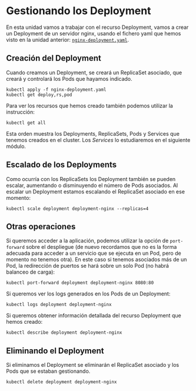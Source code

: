 # Gestionando los Deployment

En esta unidad vamos a trabajar con el recurso Deployment, vamos a crear un Deployment de un servidor nginx, usando el fichero yaml que hemos visto en la unidad anterior: [`nginx-deployment.yaml`](files/nginx-deployment.yaml).

## Creación del Deployment

Cuando creamos un Deployment, se creará un ReplicaSet asociado, que creará y controlará los Pods que hayamos indicado.

    kubectl apply -f nginx-deployment.yaml
    kubectl get deploy,rs,pod

Para ver los recursos que hemos creado también podemos utilizar la instrucción:

    kubectl get all

Esta orden muestra los Deployments, ReplicaSets, Pods y Services que tenemos creados en el cluster. Los *Services* lo estudiaremos en el siguiente módulo.

## Escalado de los Deployments

Como ocurría con los ReplicaSets los Deployment también se pueden escalar, aumentando o disminuyendo el número de Pods asociados. Al escalar un Deployment estamos escalando el ReplicaSet asociado en ese momento:

    kubectl scale deployment deployment-nginx --replicas=4

## Otras operaciones

Si queremos acceder a la aplicación, podemos utilizar la opción de `port-forward` sobre el despliegue (de nuevo recordamos que no es la forma adecuada para acceder a un servicio que se ejecuta en un Pod, pero de momento no tenemos otra). En este caso si tenemos asociados más de un Pod, la redirección de puertos se hará sobre un solo Pod (no habrá balanceo de carga):

    kubectl port-forward deployment deployment-nginx 8080:80

Si queremos ver los logs generados en los Pods de un Deployment:

    kubectl logs deployment deployment-nginx

Si queremos obtener información detallada del recurso Deployment que hemos creado:

    kubectl describe deployment deployment-nginx

## Eliminando el Deployment

Si eliminamos el Deployment se eliminarán el ReplicaSet asociado y los Pods que se estaban gestionando.

    kubectl delete deployment deployment-nginx
